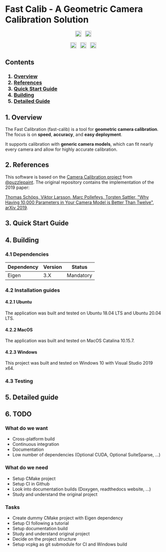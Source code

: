 # Fast Calib - A Geometric Camera Calibration Solution

<p align="center">
	<img src="https://img.shields.io/badge/Release-0.0.1-blue.svg?style=flat" height="20" />
	&nbsp;
	<img src="https://img.shields.io/badge/License-BSD%203-blue.svg?style=flat" height="20" />
</p>

<p align="center">
	<img src="https://github.com/fast-calib/fast-calib/workflows/Build%20on%20Ubuntu/badge.svg" height="20" />
	&nbsp;
	<img src="https://github.com/fast-calib/fast-calib/workflows/Build%20on%20MacOS/badge.svg" height="20" />
	&nbsp;
	<img src="https://github.com/fast-calib/fast-calib/workflows/Build%20on%20Windows/badge.svg" height="20" />
</p>

## <a name="overview">Contents</a>

<h3>
	<ol>
		<li><a href="#overview">Overview</a></li>
		<li><a href="#references">References</a></li>
		<li><a href="#quick_start_guide">Quick Start Guide</a></li>
		<li><a href="#building">Building</a></li>
		<li><a href="#detailed_guide">Detailed Guide</a></li>
	</ol>
</h3>

## <a name="overview">1. Overview</a>

The Fast Calibration (fast-calib) is a tool for **geometric camera calibration**. The focus is on **speed**, **accuracy**, and **easy deployment**.

It supports calibration with **generic camera models**, which can fit nearly every camera and allow for highly accurate calibration.

## <a name="references">2. References</a>

This software is based on the [Camera Calibration project](https://github.com/puzzlepaint/camera_calibration) from [@puzzlepaint](https://github.com/puzzlepaint). The original repository contains the implementation of the 2019 paper:

[Thomas Schöps, Viktor Larsson, Marc Pollefeys, Torsten Sattler, "Why Having 10,000 Parameters in Your Camera Model is Better Than Twelve", arXiv 2019](https://arxiv.org/abs/1912.02908).

## <a name="building">3. Quick Start Guide</a>

## <a name="building">4. Building</a>

### <a name="building_dependencies">4.1 Dependencies</a>

| Dependency | Version | Status    |
| ---------- | ------- | --------- |
| Eigen      | 3.X     | Mandatory |

### <a name="building_guides">4.2 Installation guides</a>

#### <a name="guide_ubuntu">4.2.1 Ubuntu</a>

The application was built and tested on Ubuntu 18.04 LTS and Ubuntu 20.04 LTS. 

#### <a name="guide_macos">4.2.2 MacOS</a>

The application was built and tested on MacOS Catalina 10.15.7. 

#### <a name="guide_ubguide_windowsuntu">4.2.3 Windows</a>

This project was built and tested on Windows 10 with Visual Studio 2019 x64.

### <a name="building_testing">4.3 Testing</a>

## <a name="references">5. Detailed guide</a>

## <a name="todo">6. TODO</a>

### What do we want

- Cross-platform build
- Continuous integration
- Documentation
- Low number of dependencies (Optional CUDA, Optional SuiteSparse, ...)

### What do we need

- Setup CMake project
- Setup CI in Github
- Look into documentation builds (Doxygen, readthedocs website, ...)
- Study and understand the original project

### Tasks

- Create dummy CMake project with Eigen dependency
- Setup CI following a tutorial
- Setup documentation build
- Study and understand original project
- Decide on the project structure
- Setup vcpkg as git submodule for CI and Windows build
